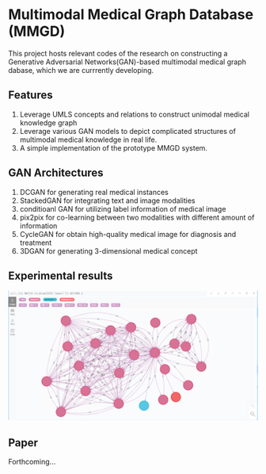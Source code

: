 # Multimodal Medical Graph Database (MMGD)
This project hosts relevant codes of the research on constructing a Generative Adversarial Networks(GAN)-based multimodal medical graph dabase, which we are currrently developing. 

## Features
1. Leverage UMLS concepts and relations to construct unimodal medical knowledge graph
2. Leverage various GAN models to depict complicated structures of multimodal medical knowledge in real life. 
3. A simple implementation of the prototype MMGD system. 

## GAN Architectures
1. DCGAN for generating real medical instances
2. StackedGAN for integrating text and image modalities
3. conditioanl GAN for utilizing label information of medical image
4. pix2pix for co-learning between two modalities with different amount of information
5. CycleGAN for obtain high-quality medical image for diagnosis and treatment
6. 3DGAN for generating 3-dimensional medical concept

## Experimental results

![](images/UMLS-graph.png)


## Paper
Forthcoming...


